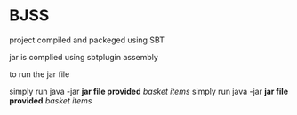 # BJSS
project compiled and packeged using SBT

jar is complied using sbtplugin assembly

to run the jar file

simply run java -jar **jar file provided** *basket items*
simply run java -jar **jar file provided** *basket items*
	
